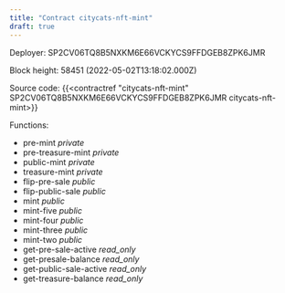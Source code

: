```yaml
---
title: "Contract citycats-nft-mint"
draft: true
---
```

Deployer: SP2CV06TQ8B5NXKM6E66VCKYCS9FFDGEB8ZPK6JMR


 



Block height: 58451 (2022-05-02T13:18:02.000Z)

Source code: {{<contractref "citycats-nft-mint" SP2CV06TQ8B5NXKM6E66VCKYCS9FFDGEB8ZPK6JMR citycats-nft-mint>}}

Functions:

* pre-mint _private_
* pre-treasure-mint _private_
* public-mint _private_
* treasure-mint _private_
* flip-pre-sale _public_
* flip-public-sale _public_
* mint _public_
* mint-five _public_
* mint-four _public_
* mint-three _public_
* mint-two _public_
* get-pre-sale-active _read_only_
* get-presale-balance _read_only_
* get-public-sale-active _read_only_
* get-treasure-balance _read_only_
